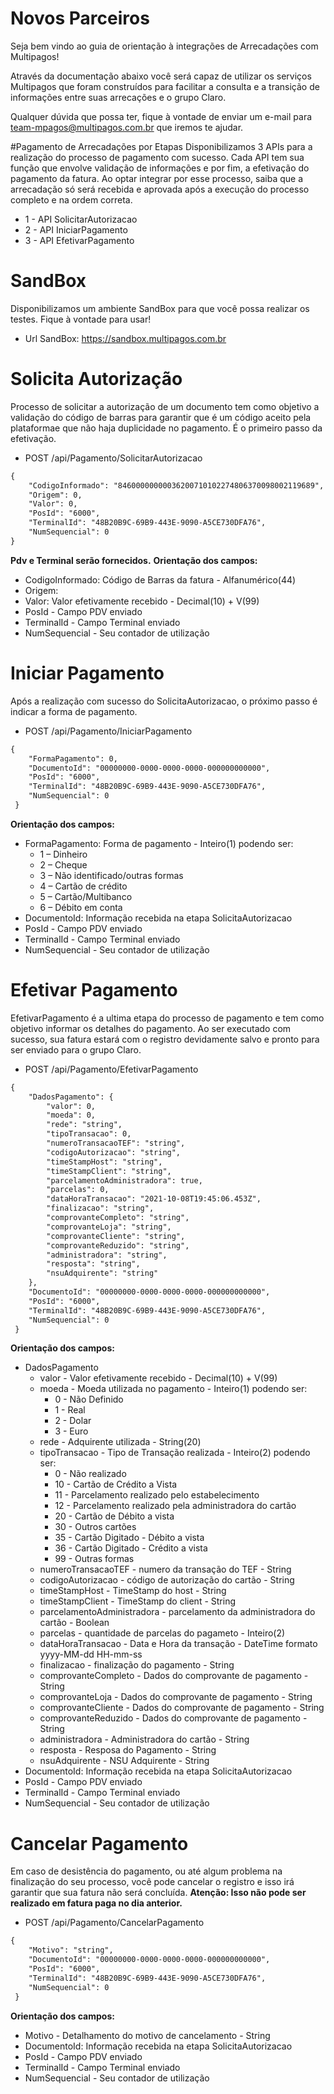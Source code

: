 # Novos Parceiros

Seja bem vindo ao guia de orientação à integrações de Arrecadações com Multipagos!

Através da documentação abaixo você será capaz de utilizar os serviços Multipagos que foram construídos para facilitar a consulta e a transição de informações entre suas arrecações e o grupo Claro.

Qualquer dúvida que possa ter, fique à vontade de enviar um e-mail para team-mpagos@multipagos.com.br que iremos te ajudar.


#Pagamento de Arrecadações por Etapas
Disponibilizamos 3 APIs para a realização do processo de pagamento com sucesso.
Cada API tem sua função que envolve validação de informações e por fim, a efetivação do pagamento da fatura.
Ao optar integrar por esse processo, saiba que a arrecadação só será recebida e aprovada após a execução do processo completo e na ordem correta.
- 1 - API SolicitarAutorizacao
- 2 - API IniciarPagamento
- 3 - API EfetivarPagamento


# SandBox
Disponibilizamos um ambiente SandBox para que você possa realizar os testes. Fique à vontade para usar!
- Url SandBox: https://sandbox.multipagos.com.br


# Solicita Autorização
Processo de solicitar a autorização de um documento tem como objetivo a validação do código de barras para garantir que é um código aceito pela plataformae que não haja duplicidade no pagamento. É o primeiro passo da efetivação.
- POST /api/Pagamento/SolicitarAutorizacao
```html
{
	"CodigoInformado": "84600000000036200710102274806370098002119689",
	"Origem": 0,
	"Valor": 0,
	"PosId": "6000",
	"TerminalId": "48B20B9C-69B9-443E-9090-A5CE730DFA76",
	"NumSequencial": 0
}
```
**Pdv e Terminal serão fornecidos.**
**Orientação dos campos:**
- CodigoInformado: Código de Barras da fatura - Alfanumérico(44)
- Origem:  
- Valor: Valor efetivamente recebido - Decimal(10) + V(99)
- PosId - Campo PDV enviado
- TerminalId - Campo Terminal enviado
- NumSequencial - Seu contador de utilização


# Iniciar Pagamento
Após a realização com sucesso do SolicitaAutorizacao, o próximo passo é indicar a forma de pagamento. 

- POST /api/Pagamento/IniciarPagamento
```html
{
	"FormaPagamento": 0,
	"DocumentoId": "00000000-0000-0000-0000-000000000000",
	"PosId": "6000",
	"TerminalId": "48B20B9C-69B9-443E-9090-A5CE730DFA76",
	"NumSequencial": 0
 }
```
**Orientação dos campos:**
- FormaPagamento: Forma de pagamento - Inteiro(1) podendo ser:
  - 1 – Dinheiro
  - 2 – Cheque
  - 3 – Não identificado/outras formas
  - 4 – Cartão de crédito
  - 5 – Cartão/Multibanco
  - 6 – Débito em conta
- DocumentoId: Informação recebida na etapa SolicitaAutorizacao 
- PosId - Campo PDV enviado
- TerminalId - Campo Terminal enviado
- NumSequencial - Seu contador de utilização


# Efetivar Pagamento
EfetivarPagamento é a ultima etapa do processo de pagamento e tem como objetivo informar os detalhes do pagamento. Ao ser executado com sucesso, sua fatura estará com o registro devidamente salvo e pronto para ser enviado para o grupo Claro. 

- POST /api/Pagamento/EfetivarPagamento
```html
{
	"DadosPagamento": {
		"valor": 0,
		"moeda": 0,
		"rede": "string",
		"tipoTransacao": 0,
		"numeroTransacaoTEF": "string",
		"codigoAutorizacao": "string",
		"timeStampHost": "string",
		"timeStampClient": "string",
		"parcelamentoAdministradora": true,
		"parcelas": 0,
		"dataHoraTransacao": "2021-10-08T19:45:06.453Z",
		"finalizacao": "string",
		"comprovanteCompleto": "string",
		"comprovanteLoja": "string",
		"comprovanteCliente": "string",
		"comprovanteReduzido": "string",
		"administradora": "string",
		"resposta": "string",
		"nsuAdquirente": "string"
	},
	"DocumentoId": "00000000-0000-0000-0000-000000000000",
	"PosId": "6000",
	"TerminalId": "48B20B9C-69B9-443E-9090-A5CE730DFA76",
	"NumSequencial": 0
 }
```
**Orientação dos campos:**
- DadosPagamento
  - valor - Valor efetivamente recebido - Decimal(10) + V(99)
  - moeda - Moeda utilizada no pagamento - Inteiro(1) podendo ser:
    - 0 - Não Definido
	- 1 - Real
	- 2 - Dolar
	- 3 - Euro
  - rede - Adquirente utilizada - String(20)
  - tipoTransacao - Tipo de Transação realizada - Inteiro(2) podendo ser:
	- 0 - Não realizado
	- 10 - Cartão de Crédito a Vista
	- 11 - Parcelamento realizado pelo estabelecimento
	- 12 - Parcelamento realizado pela administradora do cartão
	- 20 - Cartão de Débito a vista
	- 30 - Outros cartões
	- 35 - Cartão Digitado - Débito a vista
	- 36 - Cartão Digitado - Crédito a vista
	- 99 - Outras formas
  - numeroTransacaoTEF - numero da transação do TEF - String
  - codigoAutorizacao - código de autorização do cartão - String
  - timeStampHost - TimeStamp do host - String
  - timeStampClient - TimeStamp do client - String
  - parcelamentoAdministradora - parcelamento da administradora do cartão - Boolean
  - parcelas - quantidade de parcelas do pagameto - Inteiro(2)
  - dataHoraTransacao - Data e Hora da transação - DateTime formato yyyy-MM-dd HH-mm-ss
  - finalizacao - finalização do pagamento - String
  - comprovanteCompleto - Dados do comprovante de pagamento - String
  - comprovanteLoja - Dados do comprovante de pagamento - String
  - comprovanteCliente - Dados do comprovante de pagamento - String
  - comprovanteReduzido - Dados do comprovante de pagamento - String
  - administradora - Administradora do cartão - String
  - resposta - Resposa do Pagamento - String
  - nsuAdquirente - NSU Adquirente - String
- DocumentoId: Informação recebida na etapa SolicitaAutorizacao 
- PosId - Campo PDV enviado
- TerminalId - Campo Terminal enviado
- NumSequencial - Seu contador de utilização

# Cancelar Pagamento
Em caso de desistência do pagamento, ou até algum problema na finalização do seu processo, você pode cancelar o registro e isso irá garantir que sua fatura não será concluída.
**Atenção: Isso não pode ser realizado em fatura paga no dia anterior.**

- POST /api/Pagamento/CancelarPagamento

```html
{
	"Motivo": "string",
	"DocumentoId": "00000000-0000-0000-0000-000000000000",
	"PosId": "6000",
	"TerminalId": "48B20B9C-69B9-443E-9090-A5CE730DFA76",
	"NumSequencial": 0
 }
```
**Orientação dos campos:**
- Motivo - Detalhamento do motivo de cancelamento - String
- DocumentoId: Informação recebida na etapa SolicitaAutorizacao 
- PosId - Campo PDV enviado
- TerminalId - Campo Terminal enviado
- NumSequencial - Seu contador de utilização



